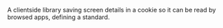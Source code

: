 <!--
name: 'screensize'
tools: ['JavaScript']
completeness: 0
-->

A clientside library saving screen details in a cookie so it can be read by browsed apps, defining a standard.

